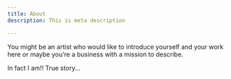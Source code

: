```yaml
---
title: About
description: This is meta description

---
```

You might be an artist who would like to introduce yourself and your work here or maybe you’re a business with a mission to describe.

In fact I am!! True story...